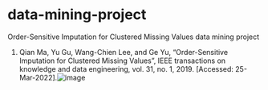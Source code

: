# data-mining-project
Order-Sensitive Imputation for Clustered Missing Values data mining project 
1.	Qian Ma, Yu Gu, Wang-Chien Lee, and Ge Yu, “Order-Sensitive Imputation for Clustered Missing Values”, IEEE transactions on knowledge and data engineering, vol. 31, no. 1, 2019. [Accessed: 25-Mar-2022].![image](https://user-images.githubusercontent.com/84277478/161684343-344b5cb1-0a8f-4874-8965-060cc8d522dc.png)
